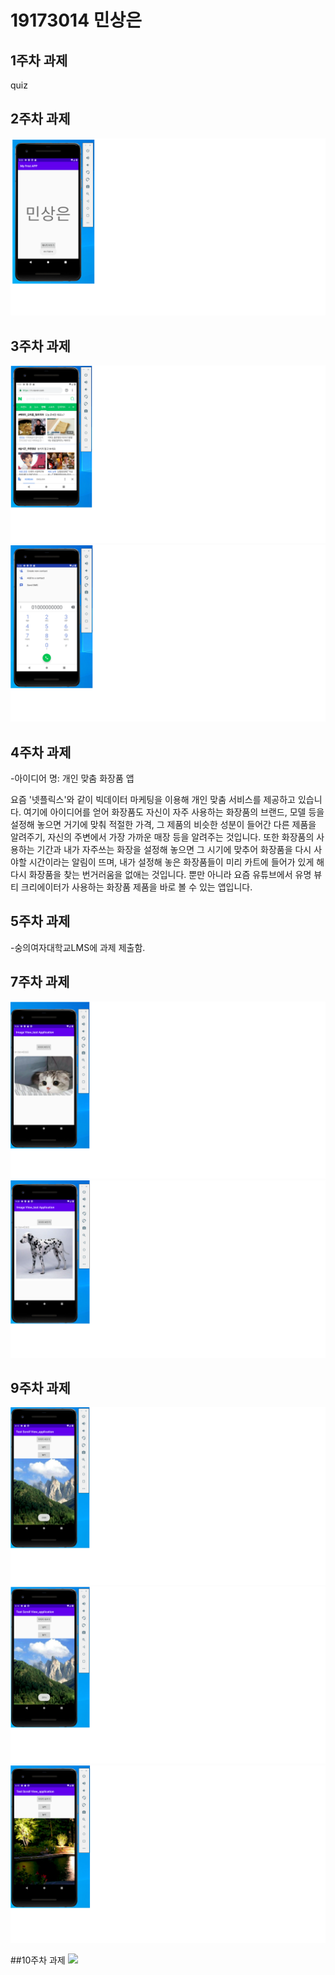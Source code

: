 # 19173014 민상은

## 1주차 과제
quiz

## 2주차 과제
<img width="" height="" src="./png/2주차.png"></img>

## 3주차 과제
<img width="" height="" src="./png/3주차(1).png"></img>
<img width="" height="" src="./png/3주차(2).png"></img>

## 4주차 과제
-아이디어 명: 개인 맞춤 화장품 앱

요즘 '넷플릭스'와 같이 빅데이터 마케팅을 이용해 개인 맞춤 서비스를 제공하고 있습니다.
여기에 아이디어를 얻어 화장품도 자신이 자주 사용하는 화장품의 브랜드, 모델 등을 설정해 놓으면 거기에 맞춰 적절한 가격, 그 제품의 비슷한 성분이 들어간 다른 제품을 알려주기, 자신의 주변에서 가장 가까운 매장 등을 알려주는 것입니다. 또한 화장품의 사용하는 기간과 내가 자주쓰는 화장을 설정해 놓으면 그 시기에 맞추어 화장품을 다시 사야할 시간이라는 알림이 뜨며, 내가 설정해 놓은 화장품들이 미리 카트에 들어가 있게 해 다시 화장품을 찾는 번거러움을 없애는 것입니다. 뿐만 아니라 요즘 유튜브에서 유명 뷰티 크리에이터가 사용하는 화장품 제품을 바로 볼 수 있는 앱입니다.

## 5주차 과제
-숭의여자대학교LMS에 과제 제출함.

## 7주차 과제
<img width="" height="" src="./png/7주차 과제.png"></img>
<img width="" height="" src="./png/7주차 과제2.png"></img>

## 9주차 과제
<img width="" height="" src="./png/9주차 과제1.png"></img>
<img width="" height="" src="./png/9주차 과제2.png"></img>
<img width="" height="" src="./png/9주차 과제3.png"></img>

##10주차 과제
<img width="" height="" src="./png/10주차 과제3.png"></img>
